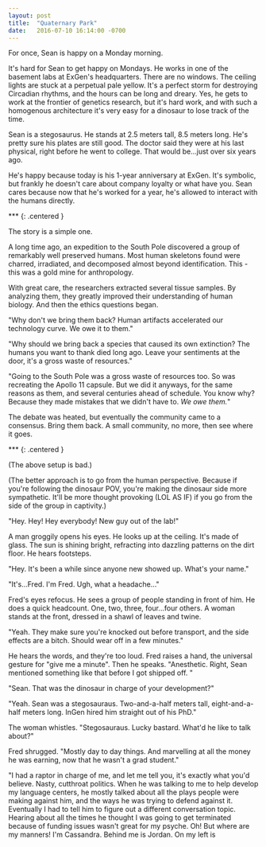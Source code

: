 ```yaml
---
layout: post
title:  "Quaternary Park"
date:   2016-07-10 16:14:00 -0700
---
```


For once, Sean is happy on a Monday morning.

It's hard for Sean to get happy on Mondays. He works in one of the basement
labs at ExGen's headquarters. There are no windows. The ceiling lights are stuck
at a perpetual pale yellow. It's a perfect storm for destroying Circadian rhythms,
and the hours can be long and dreary.
Yes, he gets to work at the frontier of genetics
research, but it's hard work, and with such a homogenous architecture it's
very easy for a dinosaur to lose track of the time.

Sean is a stegosaurus. He stands at 2.5 meters tall, 8.5 meters long. He's
pretty sure his plates are still good. The doctor said they were at his last
physical, right before he went to college. That would be...just over six
years ago.

He's happy because today is his 1-year anniversary at ExGen. It's symbolic, but
frankly he doesn't care about company loyalty or what have you.
Sean cares because now that he's worked for a year, he's allowed to interact
with the humans directly.

\*\*\*
{: .centered }

The story is a simple one.

A long time ago, an expedition to the South Pole discovered a group of
remarkably well preserved humans. Most human skeletons found were charred,
irradiated, and decomposed almost beyond identification. This - this was a
gold mine for anthropology.

With great care, the researchers extracted several tissue samples. By analyzing
them, they greatly improved their understanding of human biology.
And then the ethics questions began.

"Why don't we bring them back? Human artifacts accelerated our technology curve.
We owe it to them."

"Why should we bring back a species that caused its own extinction? The humans
you want to thank died long ago. Leave your sentiments at the door, it's a
gross waste of resources."

"Going to the South Pole was a gross waste of resources too. So was recreating
the Apollo 11 capsule. But we did it anyways, for the same reasons as them, and
several centuries ahead of schedule. You know why? Because they made mistakes
that we didn't have to. *We owe them.*"

The debate was heated, but eventually the community came to a consensus. Bring
them back. A small community, no more, then see where it goes.

\*\*\*
{: .centered }

(The above setup is bad.)

(The better approach is to go from the human perspective. Because if you're following
the dinosaur POV, you're making the dinosaur side more sympathetic. It'll be
more thought provoking (LOL AS IF) if you go from the side of the group in
captivity.)

"Hey. Hey! Hey everybody! New guy out of the lab!"

A man groggily opens his eyes. He looks up at the ceiling. It's made of
glass. The sun is shining bright, refracting into dazzling patterns on the dirt floor.
He hears footsteps.

"Hey. It's been a while since anyone new showed up. What's your name."

"It's...Fred. I'm Fred. Ugh, what a headache..."

Fred's eyes refocus. He sees a group of people standing in front of him. He does
a quick headcount. One, two, three, four...four others. A woman stands at the
front, dressed in a shawl of leaves and twine.

"Yeah. They make sure you're knocked out before transport, and the side effects
are a bitch. Should wear off in a few minutes."

He hears the words, and they're too loud. Fred raises a hand, the universal gesture
for "give me a minute". Then he speaks. "Anesthetic. Right, Sean mentioned
something like that before I got shipped off. <ORIGINAL EXCUSE HERE>"

"Sean. That was the dinosaur in charge of your development?"

"Yeah. Sean was a stegosauraus. Two-and-a-half meters tall, eight-and-a-half
meters long. InGen hired him straight out of his PhD."

The woman whistles. "Stegosauraus. Lucky bastard. What'd he like to talk about?"

Fred shrugged. "Mostly day to day things. And marvelling at all the money he was
earning, now that he wasn't a grad student."

"I had a raptor in charge of me,
and let me tell you, it's exactly what you'd believe. Nasty, cutthroat politics.
When he was talking to me to help develop my language centers, he mostly talked
about all the plays people were making against him, and the ways he was trying
to defend against it. Eventually I had to tell him to figure out a different
conversation topic. Hearing about all the times he thought I was going to get
terminated because of funding issues wasn't great for my psyche. Oh! But where
are my manners! I'm Cassandra. Behind me is Jordan. On my left is 
